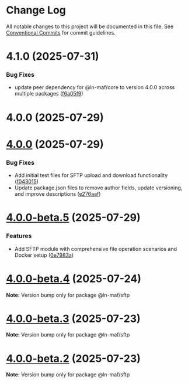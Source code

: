 # Change Log

All notable changes to this project will be documented in this file.
See [Conventional Commits](https://conventionalcommits.org) for commit guidelines.

# 4.1.0 (2025-07-31)


### Bug Fixes

* update peer dependency for @ln-maf/core to version 4.0.0 across multiple packages ([f6a05f9](https://github.com/hpcc-systems/MAF/commit/f6a05f91ed564be6ba3874a3c9ad89cd4c58f6dc))



# 4.0.0 (2025-07-29)





# [4.0.0](https://github.com/hpcc-systems/MAF/compare/@ln-maf/sftp@4.0.0-beta.5...@ln-maf/sftp@4.0.0) (2025-07-29)


### Bug Fixes

* Add initial test files for SFTP upload and download functionality ([f043015](https://github.com/hpcc-systems/MAF/commit/f043015e86ba45e7347e352aae4b3f2da5ffd556))
* Update package.json files to remove author fields, update versioning, and improve descriptions ([e276aaf](https://github.com/hpcc-systems/MAF/commit/e276aaf6c53bd1edb83193f148261070bc292277))





# [4.0.0-beta.5](https://github.com/hpcc-systems/MAF/compare/@ln-maf/sftp@4.0.0-beta.4...@ln-maf/sftp@4.0.0-beta.5) (2025-07-29)


### Features

* Add SFTP module with comprehensive file operation scenarios and Docker setup ([0e7983a](https://github.com/hpcc-systems/MAF/commit/0e7983a0011907723f5b0ffbb00e31e590e3e62a))





# [4.0.0-beta.4](https://github.com/hpcc-systems/MAF/compare/@ln-maf/sftp@4.0.0-beta.3...@ln-maf/sftp@4.0.0-beta.4) (2025-07-24)

**Note:** Version bump only for package @ln-maf/sftp





# [4.0.0-beta.3](https://github.com/hpcc-systems/MAF/compare/@ln-maf/sftp@4.0.0-beta.2...@ln-maf/sftp@4.0.0-beta.3) (2025-07-23)

**Note:** Version bump only for package @ln-maf/sftp





# [4.0.0-beta.2](https://github.com/hpcc-systems/MAF/compare/@ln-maf/sftp@4.0.0-beta.1...@ln-maf/sftp@4.0.0-beta.2) (2025-07-23)

**Note:** Version bump only for package @ln-maf/sftp
